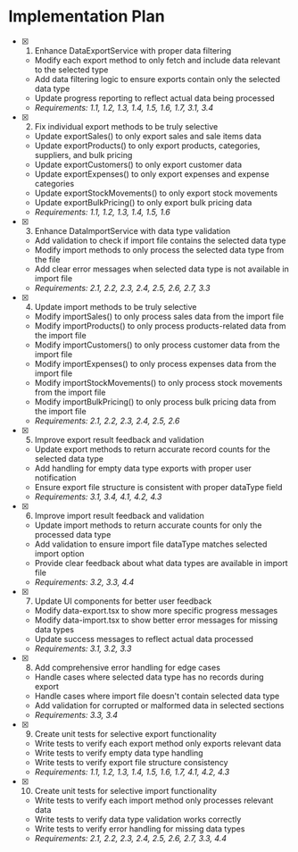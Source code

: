 # Implementation Plan

- [x] 1. Enhance DataExportService with proper data filtering

  - Modify each export method to only fetch and include data relevant to the selected type
  - Add data filtering logic to ensure exports contain only the selected data type
  - Update progress reporting to reflect actual data being processed
  - _Requirements: 1.1, 1.2, 1.3, 1.4, 1.5, 1.6, 1.7, 3.1, 3.4_

- [x] 2. Fix individual export methods to be truly selective

  - Update exportSales() to only export sales and sale items data
  - Update exportProducts() to only export products, categories, suppliers, and bulk pricing
  - Update exportCustomers() to only export customer data
  - Update exportExpenses() to only export expenses and expense categories
  - Update exportStockMovements() to only export stock movements
  - Update exportBulkPricing() to only export bulk pricing data
  - _Requirements: 1.1, 1.2, 1.3, 1.4, 1.5, 1.6_

- [x] 3. Enhance DataImportService with data type validation

  - Add validation to check if import file contains the selected data type
  - Modify import methods to only process the selected data type from the file
  - Add clear error messages when selected data type is not available in import file
  - _Requirements: 2.1, 2.2, 2.3, 2.4, 2.5, 2.6, 2.7, 3.3_

- [x] 4. Update import methods to be truly selective

  - Modify importSales() to only process sales data from the import file
  - Modify importProducts() to only process products-related data from the import file
  - Modify importCustomers() to only process customer data from the import file
  - Modify importExpenses() to only process expenses data from the import file
  - Modify importStockMovements() to only process stock movements from the import file
  - Modify importBulkPricing() to only process bulk pricing data from the import file
  - _Requirements: 2.1, 2.2, 2.3, 2.4, 2.5, 2.6_

- [x] 5. Improve export result feedback and validation

  - Update export methods to return accurate record counts for the selected data type
  - Add handling for empty data type exports with proper user notification
  - Ensure export file structure is consistent with proper dataType field
  - _Requirements: 3.1, 3.4, 4.1, 4.2, 4.3_

- [x] 6. Improve import result feedback and validation

  - Update import methods to return accurate counts for only the processed data type
  - Add validation to ensure import file dataType matches selected import option
  - Provide clear feedback about what data types are available in import file
  - _Requirements: 3.2, 3.3, 4.4_

- [x] 7. Update UI components for better user feedback

  - Modify data-export.tsx to show more specific progress messages
  - Modify data-import.tsx to show better error messages for missing data types
  - Update success messages to reflect actual data processed
  - _Requirements: 3.1, 3.2, 3.3_

- [x] 8. Add comprehensive error handling for edge cases

  - Handle cases where selected data type has no records during export
  - Handle cases where import file doesn't contain selected data type
  - Add validation for corrupted or malformed data in selected sections
  - _Requirements: 3.3, 3.4_

- [x] 9. Create unit tests for selective export functionality

  - Write tests to verify each export method only exports relevant data
  - Write tests to verify empty data type handling
  - Write tests to verify export file structure consistency
  - _Requirements: 1.1, 1.2, 1.3, 1.4, 1.5, 1.6, 1.7, 4.1, 4.2, 4.3_

- [x] 10. Create unit tests for selective import functionality
  - Write tests to verify each import method only processes relevant data
  - Write tests to verify data type validation works correctly
  - Write tests to verify error handling for missing data types
  - _Requirements: 2.1, 2.2, 2.3, 2.4, 2.5, 2.6, 2.7, 3.3, 4.4_
